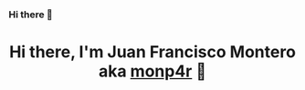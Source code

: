 ### Hi there 👋

<div align="center">
<h1 align="center">Hi there, I'm Juan Francisco Montero aka <a href="https://github.com/monp4r/">monp4r</a> 👋</h1>
</div>

<!--
**monp4r/monp4r** is a ✨ _special_ ✨ repository because its `README.md` (this file) appears on your GitHub profile.

Here are some ideas to get you started:

- 🔭 I’m currently working on ...
- 🌱 I’m currently learning ...
- 👯 I’m looking to collaborate on ...
- 🤔 I’m looking for help with ...
- 💬 Ask me about ...
- 📫 How to reach me: ...
- 😄 Pronouns: ...
- ⚡ Fun fact: ...
-->
